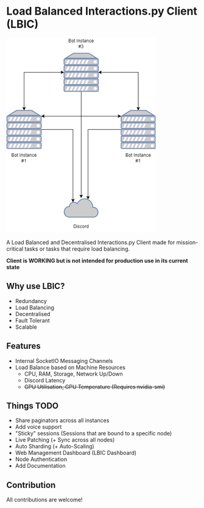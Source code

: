 # Load Balanced Interactions.py Client (LBIC)
![Network Map](/assets/netmap.png)

A Load Balanced and Decentralised Interactions.py Client made for mission-critical tasks or tasks that require load balancing.

**Client is WORKING but is not intended for production use in its current state**

## Why use LBIC?
- Redundancy
- Load Balancing
- Decentralised
- Fault Tolerant
- Scalable

## Features
- Internal SocketIO Messaging Channels
- Load Balance based on Machine Resources
  - CPU, RAM, Storage, Network Up/Down
  - Discord Latency
  - ~~GPU Utilisation, GPU Temperature (Requires nvidia-smi)~~

## Things TODO
- Share paginators across all instances
- Add voice support
- "Sticky" sessions (Sessions that are bound to a specific node)
- Live Patching (+ Sync across all nodes)
- Auto Sharding (+ Auto-Scaling)
- Web Management Dashboard (LBIC Dashboard)
- Node Authentication
- Add Documentation

## Contribution
All contributions are welcome!